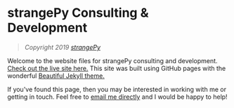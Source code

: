 # strangePy Consulting & Development
<!--
[![Donate](https://img.shields.io/badge/Donate-PayPal-green.svg)](https://www.paypal.me/daattali/20)
[![Gem Version](https://badge.fury.io/rb/beautiful-jekyll-theme.svg)](https://badge.fury.io/rb/beautiful-jekyll-theme)
-->
> *Copyright 2019 [strangePy](https://strangepy.github.io)*

Welcome to the website files for strangePy consulting and development. [Check out the live site here.](https://strangepy.github.io) This site was built using GitHub pages with the wonderful [Beautiful Jekyll theme.](https://deanattali.com/beautiful-jekyll)

If you've found this page, then you may be interested in working with me or getting in touch. Feel free to [email me directly](mailto:strangepy@gmail.com) and I would be happy to help!

<!--
**If you enjoy this theme, please consider [supporting me](https://www.paypal.me/daattali/20) for developing and maintaining this template.**
<p align="center">
  <a href="https://www.paypal.me/daattali">
    <img src="https://www.paypalobjects.com/en_US/i/btn/btn_donate_LG.gif" />
  </a>
</p>
-->
